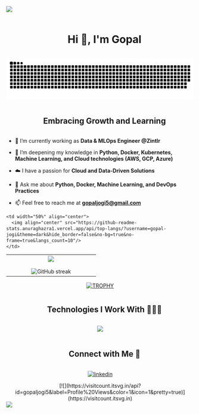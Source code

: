 <!--horizontal divider(gradiant)-->
<img src="https://user-images.githubusercontent.com/73097560/115834477-dbab4500-a447-11eb-908a-139a6edaec5c.gif">

<!--h1 without bottom border-->
<div id="user-content-toc">
  <ul align="center">
    <summary><h1 style="display: inline-block">Hi 👋, I'm Gopal</h1></summary>
  </ul>
</div>

<!--snake animation-->
<div align="center">
  <img src="https://github.com/1999AZZAR/1999AZZAR/blob/readme/resources/img/grid-snake.svg" alt="snake">
</div>

<!--h2 without bottom border-->
<div id="user-content-toc">
  <ul align="center">
    <summary><h2 style="display: inline-block">Embracing Growth and Learning</h2></summary>
  </ul>
</div>

<!--Intro start-->
- 🔭 I’m currently working as **Data & MLOps Engineer @Zintlr**

- 🌱 I’m deepening my knowledge in **Python, Docker, Kubernetes, Machine Learning, and Cloud technologies (AWS, GCP, Azure)**

- ☁️ I have a passion for **Cloud and Data-Driven Solutions**

- 💬 Ask me about **Python, Docker, Machine Learning, and DevOps Practices**

- 📫 Feel free to reach me at **gopaljogi5@gmail.com**
<!--Intro end-->

<!--stats & trophy (start)-->
<p align="center">
  <!--stats (start)-->
  <table align="center">
  <tr border="none">
    <td width="50%" align="center">
      <img align="center" src="https://github-readme-stats.vercel.app/api?username=gopal-jogi&theme=dark&show_icons=true&count_private=true" />
      <br><br>
      <img title="🔥 GitHub streak stats" alt="GitHub streak" src="https://github-readme-streak-stats.herokuapp.com/?user=gopal-jogi&theme=dark&hide_border=false" /> 
    </td>

    <td width="50%" align="center">
      <img align="center" src="https://github-readme-stats.anuraghazra1.vercel.app/api/top-langs/?username=gopal-jogi&theme=dark&hide_border=false&no-bg=true&no-frame=true&langs_count=10"/>
    </td>
  </tr>
  </table>
</p>
<!--stats end-->

<!--trophy start-->
<div align="center">
  <a href="https://github.com/ryo-ma/github-profile-trophy" title="GitHub Trophy">
      <img align="center" width=84% src="https://github-profile-trophy.vercel.app/?username=gopal-jogi&theme=radical&row=1&column=7&margin-h=15&margin-w=5&no-bg=true" alt="TROPHY" />
  </a>
</div>
<!--trophy end-->

<!--Technologies section-->
<div id="user-content-toc">
  <ul align="center">
    <summary><h2 style="display: inline-block">Technologies I Work With 👨🏻‍💻</h2></summary>
  </ul>
</div>

<!--tech stack icons-->
<p align="center">
  <a href="https://skillicons.dev">
    <img src="https://skillicons.dev/icons?i=python,docker,kubernetes,aws,gcp,azure,linux,git,go,vscode,html,css&perline=12" />
  </a>
</p>

<!--Connect with me-->
<div id="user-content-toc">
  <ul align="center">
    <summary><h2 style="display: inline-block">Connect with Me 🤝</h2></summary>
  </ul>
</div>

<!--Social links-->
<p align="center">
<a href="https://www.linkedin.com/in/gopaljogi/" target="blank"><img align="center" src="https://user-images.githubusercontent.com/88904952/234979284-68c11d7f-1acc-4f0c-ac78-044e1037d7b0.png" alt="linkedin" height="50" width="50" /></a>
</p>

<!--Profile visit count-->
<div align="center">
  [![](https://visitcount.itsvg.in/api?id=gopaljogi5&label=Profile%20Views&color=1&icon=1&pretty=true)](https://visitcount.itsvg.in)
</div>

<!--horizontal divider(gradiant)-->
<img src="https://user-images.githubusercontent.com/73097560/115834477-dbab4500-a447-11eb-908a-139a6edaec5c.gif">
